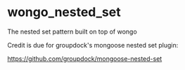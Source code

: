 wongo_nested_set
================

The nested set pattern built on top of wongo

Credit is due for groupdock's mongoose nested set plugin: 

https://github.com/groupdock/mongoose-nested-set